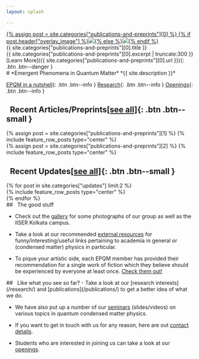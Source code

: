 ```yaml
---
layout: splash

---
```


<div class="home_banner_image">
<a href="{{ site.categories["publications-and-preprints"][0].url }}">
{% assign post = site.categories["publications-and-preprints"][0] %}
{% if post.header["overlay_image"] %}<img src="{{ post.header["overlay_image"] }}">{% else %}<img src="{{ post.header["image"] }}">{% endif %}
</a>
</div>

<div class="home__column__main" markdown=1>
<div class="home__column_skewed" markdown=1>
<div class="home__banner__title" markdown=1>
{{ site.categories["publications-and-preprints"][0].title }}
</div> 
<span class="home__banner__abstract" markdown=1> 
{{ site.categories["publications-and-preprints"][0].excerpt | truncate:300 }}
</span>
<br>
[Learn More]({{ site.categories["publications-and-preprints"][0].url }}){: .btn .btn--danger }
</div>
<div class="home__column_skewed" markdown=1>
# *Emergent Phenomena in Quantum Matter*
<span class="home__banner__abstract">*{{ site.description }}*</span>

[EPQM in a nutshell](/about/#what-is-epqm){: .btn .btn--info }
[Research](/research/#overview-of-our-research){: .btn .btn--info }
[Openings](/about/#openings){: .btn .btn--info }
</div>
</div>


## <i class="fas fa-bookmark"></i>&nbsp;&nbsp;Recent Articles/Preprints[[see all]](/posts/){: .btn .btn--small }
<div class="home__column__main" markdown=1>
<div class="home__column" markdown=1>
{% assign post = site.categories["publications-and-preprints"][1] %}
{% include feature_row_posts type="center" %}
</div>
<div class="home__column" markdown=1>
{% assign post = site.categories["publications-and-preprints"][2] %}
{% include feature_row_posts type="center" %}
</div>

</div>

## <i class="fas fa-bolt"></i>&nbsp;&nbsp;Recent Updates[[see all]](/posts/){: .btn .btn--small }
<div class="home__column__main" markdown=1>
{% for post in site.categories["updates"] limit:2 %}
<div class="home__column" markdown=1>
{% include feature_row_posts type="center" %}
</div>
{% endfor %}
</div>

<div class="home__column__main" markdown=1>
<div class="home__column" markdown=1>
## <i class="fas fa-heart"></i>&nbsp;&nbsp;The good stuff

- Check out the [gallery](/gallery/) for some photographs of our group as well as the IISER Kolkata campus.

- Take a look at our recommended [external resources](/external-resources/) for funny/interesting/useful links pertaining to academia in general or (condensed matter) physics in particular.

- To pique your artistic side, each EPQM member has provided their recommendation for a single work of fiction which they believe should be experienced by everyone at least once. [Check them out!](/fiction-recommendations/)
</div>
<div class="home__column" markdown=1>
## <i class="fas fa-mug-hot"></i>&nbsp;&nbsp;Like what you see so far?
- Take a look at our [research interests](/research/) and [publications](/publications/) to get a better idea of what we do. 

- We have also put up a number of our [seminars](/seminars/) (slides/videos) on various topics in quantum condensed matter physics.

- If you want to get in touch with us for any reason, here are out [contact details](/about/#contact-details).

- Students who are interested in joining us can take a look at our [openings](/about/#openings).
</div>
